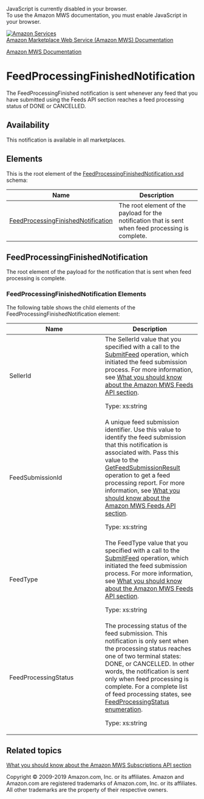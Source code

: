 <div id="MWSDX_noscript">

JavaScript is currently disabled in your browser.  
To use the Amazon MWS documentation, you must enable JavaScript in your
browser.

</div>

<div id="MWSDX_divtop">

[![Amazon
Services](https://images-na.ssl-images-amazon.com/images/G/08/mwsportal/fr_FR/amazonservices.gif
"Amazon Services")](http://services.amazon.fr)  
<span id="MWSDX_titlebar">[Amazon Marketplace Web Service (Amazon MWS)
Documentation](https://developer.amazonservices.fr/gp/mws/docs.html)</span>

</div>

<div id="MWSDX_divbottom">

<div id="MWSDX_divleft">

<div id="MWSDX_toc">

</div>

</div>

<div id="MWSDX_divright">

<div id="MWSDX_content">

<span id="MWSDX_breadcrumbs">[Amazon MWS
Documentation](https://developer.amazonservices.fr/gp/mws/docs.html)</span>

<div id="Notifications_FeedProcessingFinishedNotification" class="nested0">

# FeedProcessingFinishedNotification

<div class="body">

<span class="ph">The
<span class="keyword parmname">FeedProcessingFinished</span>
notification is sent whenever any feed that you have submitted using the
<span class="ph">Feeds API section</span> reaches a feed processing
status of DONE or CANCELLED.</span>

<div class="section">

## Availability

This notification is available in all marketplaces.

</div>

<div class="section">

## Elements

This is the root element of the
[FeedProcessingFinishedNotification.xsd](https://m.media-amazon.com/images/G/01/mwsportal/doc/en_US/subscriptions/FeedProcessingFinishedNotification.xsd)
schema:

<div class="tablenoborder">

| Name                                                                                                                                                                            | Description                                                                                                                 |
| ------------------------------------------------------------------------------------------------------------------------------------------------------------------------------- | --------------------------------------------------------------------------------------------------------------------------- |
| [FeedProcessingFinishedNotification](#FeedProcessingFinishedNotification "The root element of the payload for the notification that is sent when feed processing is complete.") | <span class="ph">The root element of the payload for the notification that is sent when feed processing is complete.</span> |

</div>

</div>

</div>

<div id="FeedProcessingFinishedNotification" class="topic nested1">

## FeedProcessingFinishedNotification

<div class="body">

<span class="ph">The root element of the payload for the notification
that is sent when feed processing is complete.</span>

<div class="section">

### FeedProcessingFinishedNotification Elements

The following table shows the child elements of the
<span class="keyword parmname">FeedProcessingFinishedNotification</span>
element:

<div class="tablenoborder">

<table>
<colgroup>
<col style="width: 50%" />
<col style="width: 50%" />
</colgroup>
<thead>
<tr class="header">
<th>Name</th>
<th>Description</th>
</tr>
</thead>
<tbody>
<tr class="odd">
<td><span class="keyword parmname">SellerId</span></td>
<td>The <span class="keyword parmname">SellerId</span> value that you specified with a call to the <a href="../feeds/Feeds_SubmitFeed.html" class="xref">SubmitFeed</a> operation, which initiated the feed submission process. For more information, see <a href="../feeds/Feeds_Overview.html" class="xref">What you should know about the Amazon MWS Feeds API section</a>.
<p><span class="ph">Type: xs:string</span></p></td>
</tr>
<tr class="even">
<td><span class="keyword parmname">FeedSubmissionId</span></td>
<td><span class="ph">A unique feed submission identifier.</span> Use this value to identify the feed submission that this notification is associated with. Pass this value to the <a href="../feeds/Feeds_GetFeedSubmissionResult.html" class="xref">GetFeedSubmissionResult</a> operation to get a feed processing report. For more information, see <a href="../feeds/Feeds_Overview.html" class="xref">What you should know about the Amazon MWS Feeds API section</a>.
<p><span class="ph">Type: xs:string</span></p></td>
</tr>
<tr class="odd">
<td><span class="keyword parmname">FeedType</span></td>
<td>The <span class="keyword parmname">FeedType</span> value that you specified with a call to the <a href="../feeds/Feeds_SubmitFeed.html" class="xref">SubmitFeed</a> operation, which initiated the feed submission process. For more information, see <a href="../feeds/Feeds_Overview.html" class="xref">What you should know about the Amazon MWS Feeds API section</a>.
<p><span class="ph">Type: xs:string</span></p></td>
</tr>
<tr class="even">
<td><span class="keyword parmname">FeedProcessingStatus</span></td>
<td>The processing status of the feed submission. This notification is only sent when the processing status reaches one of two terminal states: DONE, or CANCELLED. In other words, the notification is sent only when feed processing is complete. For a complete list of feed processing states, see <a href="../feeds/Feeds_FeedProcessingStatus.html" class="xref">FeedProcessingStatus enumeration</a>.
<p><span class="ph">Type: xs:string</span></p></td>
</tr>
</tbody>
</table>

</div>

</div>

</div>

</div>

<div id="RelatedTopics" class="topic nested1">

## Related topics

<div class="body">

[What you should know about the Amazon MWS Subscriptions API
section](../subscriptions/Subscriptions_Overview.html)

</div>

</div>

</div>

<div id="MWSDX_footer">

Copyright © 2009-2019 Amazon.com, Inc. or its affiliates. Amazon and
Amazon.com are registered trademarks of Amazon.com, Inc. or its
affiliates. All other trademarks are the property of their respective
owners.

</div>

</div>

</div>

<div style="clear: both;">

</div>

</div>
